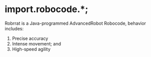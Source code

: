 # import.robocode.*;

Robrrat is a Java-programmed AdvancedRobot Robocode, behavior includes:
1. Precise accuracy
2. Intense movement; and
3. High-speed agility
